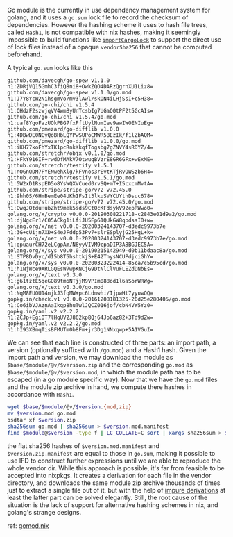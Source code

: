 Go module is the currently in use dependency management system for golang, and it uses a `go.sum` lock file to record the checksum of dependencies. However the hashing scheme it uses to hash file trees, called `Hash1`, is not compatible with nix hashes, making it seemingly impossible to build functions like [`importCargoLock`](https://github.com/NixOS/nixpkgs/pull/122158) to support the direct use of lock files instead of a opaque `vendorSha256` that cannot be computed beforehand.  

A typical `go.sum` looks like this
```
github.com/davecgh/go-spew v1.1.0 h1:ZDRjVQ15GmhC3fiQ8ni8+OwkZQO4DARzQgrnXU1Liz8=
github.com/davecgh/go-spew v1.1.0/go.mod h1:J7Y8YcW2NihsgmVo/mv3lAwl/skON4iLHjSsI+c5H38=
github.com/go-chi/chi v1.5.4 h1:QHdzF2szwjqVV4wmByUnTcsbIg7UGaQ0tPF2t5GcAIs=
github.com/go-chi/chi v1.5.4/go.mod h1:uaf8YgoFazUOkPBG7fxPftUylNumIev9awIWOENIuEg=
github.com/pmezard/go-difflib v1.0.0 h1:4DBwDE0NGyQoBHbLQYPwSUPoCMWR5BEzIk/f1lZbAQM=
github.com/pmezard/go-difflib v1.0.0/go.mod h1:iKH77koFhYxTK1pcRnkKkqfTogsbg7gZNVY4sRDYZ/4=
github.com/stretchr/objx v0.1.0/go.mod h1:HFkY916IF+rwdDfMAkV7OtwuqBVzrE8GR6GFx+wExME=
github.com/stretchr/testify v1.5.1 h1:nOGnQDM7FYENwehXlg/kFVnos3rEvtKTjRvOWSzb6H4=
github.com/stretchr/testify v1.5.1/go.mod h1:5W2xD1RspED5o8YsWQXVCued0rvSQ+mT+I5cxcmMvtA=
github.com/stripe/stripe-go/v72 v72.45.0 h1:9hh0S/6HmBemEe04UKh1FsIt3lkuSVYCUYthDsuc678=
github.com/stripe/stripe-go/v72 v72.45.0/go.mod h1:QwqJQtduHubZht9mek5sds9CtQcKFdsykV9ZepRWwo0=
golang.org/x/crypto v0.0.0-20190308221718-c2843e01d9a2/go.mod h1:djNgcEr1/C05ACkg1iLfiJU5Ep61QUkGW8qpdssI0+w=
golang.org/x/net v0.0.0-20200324143707-d3edc9973b7e h1:3G+cUijn7XD+S4eJFddp53Pv7+slrESplyjG25HgL+k=
golang.org/x/net v0.0.0-20200324143707-d3edc9973b7e/go.mod h1:qpuaurCH72eLCgpAm/N6yyVIVM9cpaDIP3A8BGJEC5A=
golang.org/x/sys v0.0.0-20190215142949-d0b11bdaac8a/go.mod h1:STP8DvDyc/dI5b8T5hshtkjS+E42TnysNCUPdjciGhY=
golang.org/x/sys v0.0.0-20200323222414-85ca7c5b95cd/go.mod h1:h1NjWce9XRLGQEsW7wpKNCjG9DtNlClVuFLEZdDNbEs=
golang.org/x/text v0.3.0 h1:g61tztE5qeGQ89tm6NTjjM9VPIm088od1l6aSorWRWg=
golang.org/x/text v0.3.0/go.mod h1:NqM8EUOU14njkJ3fqMW+pc6Ldnwhi/IjpwHt7yyuwOQ=
gopkg.in/check.v1 v0.0.0-20161208181325-20d25e280405/go.mod h1:Co6ibVJAznAaIkqp8huTwlJQCZ016jof/cbN4VW5Yz0=
gopkg.in/yaml.v2 v2.2.2 h1:ZCJp+EgiOT7lHqUV2J862kp8Qj64Jo6az82+3Td9dZw=
gopkg.in/yaml.v2 v2.2.2/go.mod h1:hI93XBmqTisBFMUTm0b8Fm+jr3Dg1NNxqwp+5A1VGuI=
```
We can see that each line is constructed of three parts: an import path, a version (optionally suffixed with `/go.mod`) and a Hash1 hash. Given the import path and version, we may download the module as `$base/$module/@v/$version.zip` and the corresponding `go.mod` as `$base/$module/@v/$version.mod`, in which the module path has to be escaped (in a go module specific way). Now that we have the `go.mod` files and the module zip archive in hand, we compute there hashes in accordance with `Hash1`.
```bash
wget $base/$module/@v/$version.{mod,zip}
mv $version.mod go.mod
bsdtar xf $version.zip
sha256sum go.mod | sha256sum > $version.mod.manifest
find $module@$version -type f | LC_COLLATE=C sort | xargs sha256sum > $version.zip.manifest
```
the flat sha256 hashes of `$version.mod.manifest` and `$version.zip.manifest` are equal to those in `go.sum`, making it possible to use IFD to construct further expressions until we are able to reproduce the whole vendor dir. While this approach is possible, it's far from feasible to be accepted into nixpkgs. It creates a derivation for each file in the vendor directory, and downloads the same module zip archive thousands of times just to extract a single file out of it, but with the help of [impure derivations](https://github.com/NixOS/nix/commit/647291cd6c7559f68d49a5cdd907c2fd580790b1) at least the latter part can be solved elegantly. Still, the root cause of the situation is the lack of support for alternative hashing schemes in nix, and golang's strange designs.

ref: [gomod.nix](https://gist.github.com/NickCao/e2135fae47b31798c5d03cae1d242cb3)
